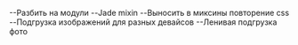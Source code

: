 --Разбить на модули
--Jade mixin
--Выносить в миксины повторение css
--Подгрузка изображений для разных девайсов
--Ленивая подгрузка фото
